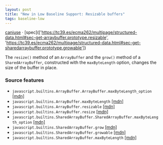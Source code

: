 ```yaml
---
layout: post
title: "New in Low Baseline Support: Resizable buffers"
tags: baseline-low
---
```


[caniuse](https://caniuse.com/?search=resizable-buffers) · [spec](['https://tc39.es/ecma262/multipage/structured-data.html#sec-get-arraybuffer.prototype.resizable', 'https://tc39.es/ecma262/multipage/structured-data.html#sec-get-sharedarraybuffer.prototype.growable'])

The `resize()` method of an `ArrayBuffer` and the `grow()` method of a `SharedArrayBuffer`, constructed with the `maxByteLength` option, changes the size of the buffer in place.

### Source features

- ``javascript.builtins.ArrayBuffer.ArrayBuffer.maxByteLength_option`` [[mdn]](https://developer.mozilla.org/en-US/search?q=javascript.builtins.ArrayBuffer.ArrayBuffer.maxByteLength_option)
- ``javascript.builtins.ArrayBuffer.maxByteLength`` [[mdn]](https://developer.mozilla.org/en-US/search?q=javascript.builtins.ArrayBuffer.maxByteLength)
- ``javascript.builtins.ArrayBuffer.resizable`` [[mdn]](https://developer.mozilla.org/en-US/search?q=javascript.builtins.ArrayBuffer.resizable)
- ``javascript.builtins.ArrayBuffer.resize`` [[mdn]](https://developer.mozilla.org/en-US/search?q=javascript.builtins.ArrayBuffer.resize)
- ``javascript.builtins.SharedArrayBuffer.SharedArrayBuffer.maxByteLength_option`` [[mdn]](https://developer.mozilla.org/en-US/search?q=javascript.builtins.SharedArrayBuffer.SharedArrayBuffer.maxByteLength_option)
- ``javascript.builtins.SharedArrayBuffer.grow`` [[mdn]](https://developer.mozilla.org/en-US/search?q=javascript.builtins.SharedArrayBuffer.grow)
- ``javascript.builtins.SharedArrayBuffer.growable`` [[mdn]](https://developer.mozilla.org/en-US/search?q=javascript.builtins.SharedArrayBuffer.growable)
- ``javascript.builtins.SharedArrayBuffer.maxByteLength`` [[mdn]](https://developer.mozilla.org/en-US/search?q=javascript.builtins.SharedArrayBuffer.maxByteLength)
